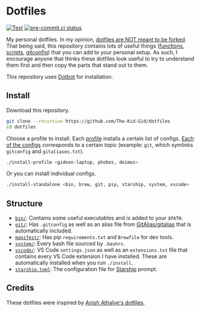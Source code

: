 # Dotfiles 

[![Test](https://github.com/The-Kid-Gid/dotfiles/workflows/Test/badge.svg)](https://github.com/The-Kid-Gid/dotfiles/actions?query=workflow%3ATest)
[![pre-commit.ci status](https://results.pre-commit.ci/badge/github/The-Kid-Gid/dotfiles/master.svg)](https://results.pre-commit.ci/latest/github/The-Kid-Gid/dotfiles/master)

My personal dotfiles. In my opinion, [dotfiles are NOT meant to be forked](https://www.anishathalye.com/2014/08/03/managing-your-dotfiles/#dotfiles-are-not-meant-to-be-forked). That being said, this repository contains lots of useful things ([functions](https://github.com/The-Kid-Gid/dotfiles/blob/master/system/functions.bash), [scripts](https://github.com/The-Kid-Gid/dotfiles/blob/master/bin/covid-stats), [gitconfig](https://github.com/The-Kid-Gid/dotfiles/blob/master/git/gitconfig)) that you can add to your personal setup. As such, I encourage anyone that thinks these dotfiles look useful to try to understand them first and then copy the parts that stand out to them.

This repository uses [Dotbot](https://github.com/anishathalye/dotbot) for installation.

## Install

Download this repository.

```bash
git clone --recursive https://github.com/The-Kid-Gid/dotfiles
cd dotfiles
```

Choose a profile to install. Each [profile](https://github.com/The-Kid-Gid/dotfiles/tree/master/meta/profiles) installs a certain list of configs. [Each of the configs](https://github.com/The-Kid-Gid/dotfiles/tree/master/meta/configs) corresponds to a certain topic (example: `git`, which symlinks `gitconfig` and `gitaliases.txt`).

```bash
./install-profile <gideon-laptop, phobos, deimos>
```

Or you can install individual configs.

```bash
./install-standalone <bin, brew, git, pip, starship, system, vscode>
```

## Structure

- [`bin/`](https://github.com/The-Kid-Gid/dotfiles/tree/master/bin): Contains some useful executables and is added to your `$PATH`.
- [`git/`](https://github.com/The-Kid-Gid/dotfiles/tree/master/git): Has `.gitconfig` as well as an alias file from [GitAlias/gitalias](https://github.com/GitAlias/gitalias) that is automatically included.
- [`manifest/`](https://github.com/The-Kid-Gid/dotfiles/tree/master/manifest): Has pip `requirements.txt` and `Brewfile` for dev tools.
- [`system/`](https://github.com/The-Kid-Gid/dotfiles/tree/master/system): Every bash file sourced by `.bashrc`.
- [`vscode/`](https://github.com/The-Kid-Gid/dotfiles/tree/master/vscode): VS Code `settings.json` as well as an `extensions.txt` file that contains every VS Code extension I have installed. These are automatically installed when you run `./install`.
- [`starship.toml`](https://github.com/The-Kid-Gid/dotfiles/blob/master/starship.toml): The configuration file for [Starship](https://starship.rs) prompt.

## Credits

These dotfiles were inspired by [Anish Athalye's dotfiles](https://github.com/anishathalye/dotfiles).
